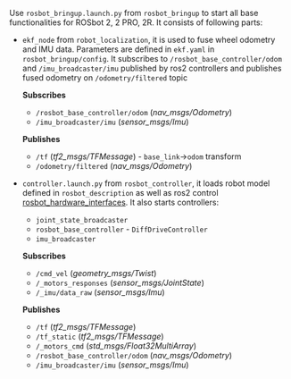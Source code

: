 Use `rosbot_bringup.launch.py` from `rosbot_bringup` to start all base functionalities for ROSbot 2, 2 PRO, 2R. It consists of following parts:

- `ekf_node` from `robot_localization`, it is used to fuse wheel odometry and IMU data. Parameters are defined in `ekf.yaml` in `rosbot_bringup/config`. It subscribes to `/rosbot_base_controller/odom` and `/imu_broadcaster/imu` published by ros2 controllers and publishes fused odometry on `/odometry/filtered` topic

  **Subscribes**
  - `/rosbot_base_controller/odom` (_nav_msgs/Odometry_)
  - `/imu_broadcaster/imu` (_sensor_msgs/Imu_)

  **Publishes**
  - `/tf` (_tf2_msgs/TFMessage_) - `base_link`->`odom` transform
  - `/odometry/filtered` (_nav_msgs/Odometry_)


- `controller.launch.py` from `rosbot_controller`, it loads robot model defined in `rosbot_description` as well as ros2 control [rosbot_hardware_interfaces](https://github.com/husarion/rosbot_hardware_interfaces). It also starts controllers:
  * `joint_state_broadcaster`
  * `rosbot_base_controller` - `DiffDriveController`
  * `imu_broadcaster`

  **Subscribes**
  - `/cmd_vel` (_geometry_msgs/Twist_)
  - `/_motors_responses` (_sensor_msgs/JointState_)
  - `/_imu/data_raw` (_sensor_msgs/Imu_)

  **Publishes**
  - `/tf` (_tf2_msgs/TFMessage_)
  - `/tf_static` (_tf2_msgs/TFMessage_)
  - `/_motors_cmd` (_std_msgs/Float32MultiArray_)
  - `/rosbot_base_controller/odom` (_nav_msgs/Odometry_)
  - `/imu_broadcaster/imu` (_sensor_msgs/Imu_)